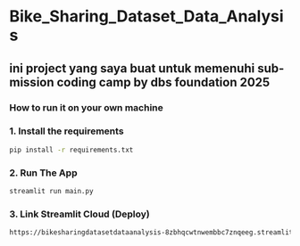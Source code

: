 # Bike_Sharing_Dataset_Data_Analysis

## ini project yang saya buat untuk memenuhi sub-mission coding camp by dbs foundation 2025

### How to run it on your own machine

### 1. Install the requirements

```bash
pip install -r requirements.txt
```

### 2. Run The App

```bash
streamlit run main.py
```

### 3. Link Streamlit Cloud (Deploy)

```bash
https://bikesharingdatasetdataanalysis-8zbhqcwtnwembbc7znqeeg.streamlit.app/
```
